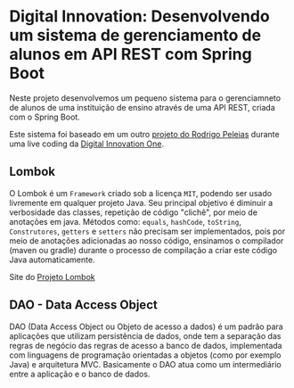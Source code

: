 # Digital Innovation: Desenvolvendo um sistema de gerenciamento de alunos em API REST com Spring Boot

 Neste projeto desenvolvemos um pequeno sistema para o gerenciamneto de alunos de uma instituição de ensino através de uma API REST, criada com o Spring Boot.
 
 Este sistema foi baseado em um outro [projeto do Rodrigo Peleias](https://github.com/rpeleias/personapi_digital_innovation_one) durante uma live coding da [Digital Innovation One](https://digitalinnovation.one/).
 
 ## Lombok
  O Lombok é um `Framework` criado sob a licença `MIT`, podendo ser usado livremente em qualquer projeto Java. Seu principal objetivo é diminuir a verbosidade das classes, repetição    de código "clichê", por meio de anotações em java. Métodos como: `equals`, `hashCode`, `toString`, `Construtores`, `getters` e `setters` não precisam ser implementados, pois
por meio de anotações adicionadas ao nosso código, ensinamos o compilador (maven ou gradle) durante o processo de compilação a criar este código Java automaticamente.

Site do [Projeto Lombok](https://projectlombok.org/features/all)

## DAO - Data Access Object
 DAO (Data Access Object ou Objeto de acesso a dados) é um padrão para aplicações que utilizam persistência de dados, onde tem a separação das regras de negócio das regras de acesso a banco de dados, implementada com linguagens de programação orientadas a objetos (como por exemplo Java) e arquitetura MVC. Basicamente o DAO atua como um intermediário entre a aplicação e o banco de dados.



